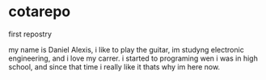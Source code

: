 # cotarepo
first repostry

my name is Daniel Alexis, i like to play the guitar, im studyng electronic engineering, and i love my carrer.
i started to programing wen i was in high school, and since that time i really like it thats why im here now.
